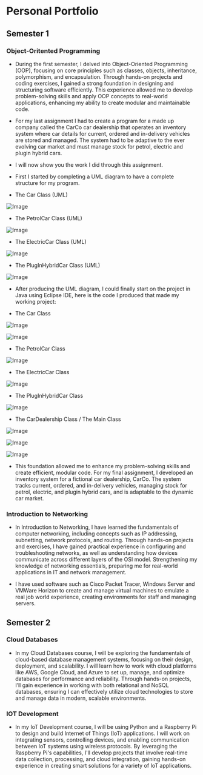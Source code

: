 # Personal Portfolio

## Semester 1 
### Object-Oritented Programming
- During the first semester, I delved into Object-Oriented Programming (OOP), focusing on core principles such as classes, objects, inheritance, polymorphism, and encapsulation. Through hands-on projects and coding exercises, I gained a strong foundation in designing and structuring software efficiently. This experience allowed me to develop problem-solving skills and apply OOP concepts to real-world applications, enhancing my ability to create modular and maintainable code.
 
- For my last assignment I had to create a program for a made up company called the CarCo car dealership that operates an inventory system where car details for current, ordered and in-delivery vehicles are stored and managed. The system had to be adaptive to the ever evolving car market and must manage stock for petrol, electric and plugin hybrid cars.

- I will now show you the work I did through this assignment.

- First I started by completing a UML diagram to have a complete structure for my program.
- The Car Class (UML)
  
![Image](https://github.com/user-attachments/assets/00adefa4-e9f1-48b3-9b6f-2cc6fa06b629)

- The PetrolCar Class (UML)
  
![Image](https://github.com/user-attachments/assets/511fbdff-6220-499e-b174-b62525357f24)

- The ElectricCar Class (UML)
  
![Image](https://github.com/user-attachments/assets/a8860ff2-8c9d-4cfa-96b4-846d9c4a7e02)

- The PlugInHybridCar Class (UML)
  
![Image](https://github.com/user-attachments/assets/9bf55c49-8322-4a14-b1a0-4072af5fa657)

- After producing the UML diagram, I could finally start on the project in Java using Eclipse IDE, here is the code I produced that made my working project:
  
- The Car Class
  
![Image](https://github.com/user-attachments/assets/5a59be69-5ee9-4536-bf81-03f6cf8456a6)

![Image](https://github.com/user-attachments/assets/6bf83e69-ee50-4466-940c-64e79dd6605d)

- The PetrolCar Class
  
![Image](https://github.com/user-attachments/assets/2d265a25-a6dd-4325-a4e7-1d15056ab269)

- The ElectricCar Class
  
![Image](https://github.com/user-attachments/assets/ce250523-69a6-4c5f-b0bd-56a0b2b966d9)

- The PlugInHybridCar Class
  
![Image](https://github.com/user-attachments/assets/c4374cc2-0e55-4085-a8b7-c76625611ad6)

- The CarDealership Class / The Main Class
  
![Image](https://github.com/user-attachments/assets/541deb24-efc1-42fb-81ff-6a738b18344a)

![Image](https://github.com/user-attachments/assets/55a448c5-4f77-459b-b51a-20b4ee7686d0)

![Image](https://github.com/user-attachments/assets/1e0b3e33-2c02-4eb0-a0cb-caa32b9171c7)

- This foundation allowed me to enhance my problem-solving skills and create efficient, modular code. For my final assignment, I developed an inventory system for a fictional car dealership, CarCo. The system tracks current, ordered, and in-delivery vehicles, managing stock for petrol, electric, and plugin hybrid cars, and is adaptable to the dynamic car market.

### Introduction to Networking
- In Introduction to Networking, I have learned the fundamentals of computer networking, including concepts such as IP addressing, subnetting, network protocols, and routing. Through hands-on projects and exercises, I have gained practical experience in configuring and troubleshooting networks, as well as understanding how devices communicate across different layers of the OSI model. Strengthening my knowledge of networking essentials, preparing me for real-world applications in IT and network management.
  
- I have used software such as Cisco Packet Tracer, Windows Server and VMWare Horizon to create and manage virtual machines to emulate a real job world experience, creating environments for staff and managing servers.



## Semester 2
### Cloud Databases
- In my Cloud Databases course, I will be exploring the fundamentals of cloud-based database management systems, focusing on their design, deployment, and scalability. I will learn how to work with cloud platforms like AWS, Google Cloud, and Azure to set up, manage, and optimize databases for performance and reliability. Through hands-on projects, I’ll gain experience in working with both relational and NoSQL databases, ensuring I can effectively utilize cloud technologies to store and manage data in modern, scalable environments.

### IOT Development 
- In my IoT Development course, I will be using Python and a Raspberry Pi to design and build Internet of Things (IoT) applications. I will work on integrating sensors, controlling devices, and enabling communication between IoT systems using wireless protocols. By leveraging the Raspberry Pi's capabilities, I'll develop projects that involve real-time data collection, processing, and cloud integration, gaining hands-on experience in creating smart solutions for a variety of IoT applications.
